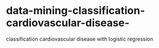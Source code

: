 # data-mining-classification-cardiovascular-disease-
classification cardiovascular disease with logistic regression
